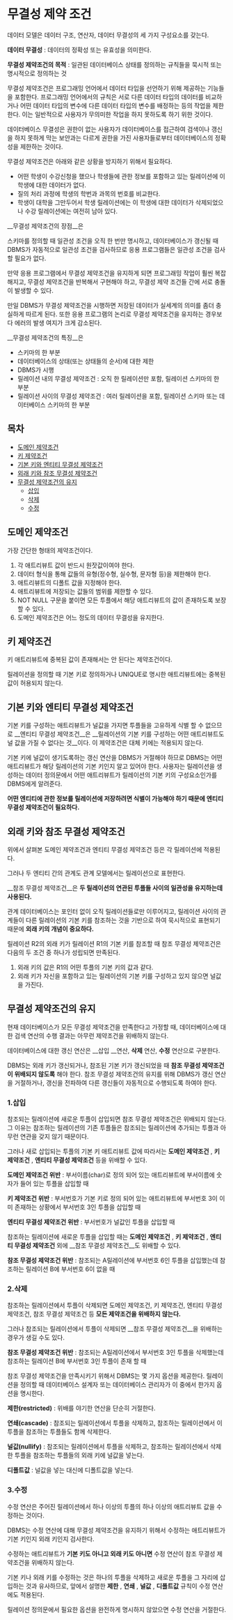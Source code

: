 # 무결성 제약 조건

데이터 모델은 데이터 구조, 연산자, 데이터 무결성의 세 가지 구성요소를 갖는다.

__데이터 무결성__ : 데이터의 정확성 또는 유효성을 의미한다.

__무결성 제약조건의 목적__ : 일관된 데이터베이스 상태를 정의하는 규칙들을 묵시적 또는 명시적으로 정의하는 것

무결성 제약조건은 프로그래밍 언어에서 데이터 타입을 선언하기 위해 제공하는 기능들을 포함한다.
프로그래밍 언어에서의 규칙은 서로 다른 데이터 타입의 데이터를 비교하거나 어떤 데이터 타입의 변수에 다른 데이터 타입의 변수를 배정하는 등의 작업을 제한한다. 이는 일반적으로 사용자가 무의미한 작업을 하지 못하도록 하기 위한 것이다.

데이터베이스 무결성은 권한이 없는 사용자가 데이터베이스를 접근하여 검색이나 갱신을 하지 못하게 막는 보안과는 다르게 권한을 가진 사용자들로부터 데이터베이스의 정확성을 제한하는 것이다.

무결성 제약조건은 아래와 같은 상황을 방지하기 위해서 필요하다.

- 어떤 학생이 수강신청을 했으나 학생들에 관한 정보를 포함하고 있는 릴레이션에 이 학생에 대한 데이터가 없다.
- 질의 처리 과정에 학생의 학번과 과목의 번호를 비교한다.
- 학생이 대학을 그만두어서 학생 릴레이션에는 이 학생에 대한 데이터가 삭제되었으나 수강 릴레이션에는 여전히 남아 있다.

__무결성 제약조건의 장점__은

스키마를 정의할 때 일관성 조건을 오직 한 번만 명시하고, 데이터베이스가 갱신될 때 DBMS가 자동적으로 일관성 조건을 검사하므로 응용 프로그램들은 일관성 조건을 검사할 필요가 없다.

만약 응용 프로그램에서 무결성 제약조건을 유지하게 되면 프로그래밍 작업이 훨씬 복잡해지고, 무결성 제약조건을 반복해서 구현해야 하고, 무결성 제약 조건들 간에 서로 충돌이 발생할 수 있다.

만일 DBMS가 무결성 제약조건을 시행하면 저장된 데이터가 실세계의 의미를 좀더 충실하게 따르게 된다.
또한 응용 프로그램의 논리로 무결성 제약조건을 유지하는 경우보다 에러의 발생 여지가 크게 감소된다.



__무결성 제약조건의 특징__은

- 스키마의 한 부분
- 데이터베이스의 상태(또는 상태들의 순서)에 대한 제한
- DBMS가 시행
- 릴레이션 내의 무결성 제약조건 : 오직 한 릴레이션만 포함, 릴레이션 스키마의 한 부분
- 릴레이션 사이의 무결성 제약조건 : 여러 릴레이션을 포함, 릴레이션 스키마 또는 데이터베이스 스키마의 한 부분



## 목차

- [도메인 제약조건](#도메인-제약조건)
- [키 제약조건](#키-제약조건)
- [기본 키와 엔티티 무결성 제약조건](#기본-키와-엔티티-무결성-제약조건)
- [외래 키와 참조 무결성 제약조건](#외래-키와-참조-무결성-제약조건)
- [무결성 제약조건의 유지](#무결성-제약조건의-유지)
  - [삽입](#삽입)
  - [삭제](#삭제)
  - [수정](#수정)




## 도메인 제약조건

가장 간단한 형태의 제약조건이다.

1. 각 애트리뷰트 값이 반드시 원잣값이여야 한다.
2. 데이터 형식을 통해 값들의 유형(정수형, 실수형, 문자형 등)을 제한해야 한다.
3. 애트리뷰트의 디폴트 값을 지정해야 한다.
4. 애트리뷰트에 저장되는 값들의 범위를 제한할 수 있다.
5. NOT NULL 구문을 붙이면 모든 투플에서 해당 애트리뷰트의 값이 존재하도록 보장할 수 있다.
6. 도메인 제약조건은 어느 정도의 데이터 무결성을 유지한다.



## 키 제약조건

키 애트리뷰트에 중복된 값이 존재해서는 안 된다는 제약조건이다.

릴레이션을 정의할 때 기본 키로 정의하거나 UNIQUE로 명시한 애트리뷰트에는 중복된 값이 허용되지 않는다.



## 기본 키와 엔티티 무결성 제약조건

기본 키를 구성하는 애트리뷰트가 널값을 가지면 투플들을 고유하게 식별 할 수 없으므로
__엔티티 무결성 제약조건__은 __릴레이션의 기본 키를 구성하는 어떤 애트리뷰트도 널 값을 가질 수 없다는 것__이다.
이 제약조건은 대체 키에는 적용되지 않는다.

기본 키에 널값이 생기도록하는 갱신 연산을 DBMS가 거절해야 하므로 DBMS는 어떤 애트리뷰트가 해당 릴레이션의 기본 키인지 알고 있어야 한다.
사용자는 릴레이션을 생성하는 데이터 정의문에서 어떤 애트리뷰트가 릴레이션의 기본 키의 구성요소인가를 DBMS에게 알려준다.

__어떤 엔티티에 관한 정보를 릴레이션에 저장하려면 식별이 가능해야 하기 때문에 엔티티 무결성 제약조건이 필요하다.__



## 외래 키와 참조 무결성 제약조건

위에서 살펴본 도메인 제약조건과 엔티티 무결성 제약조건 등은 각 릴레이션에 적용된다.

그러나 두 엔티티 간의 관계도 관계 모델에서는 릴레이션으로 표현한다.

__참조 무결성 제약조건__은 __두 릴레이션의 연관된 투플들 사이의 일관성을 유지하는데 사용된다.__

관계 데이터베이스는 포인터 없이 오직 릴레이션들로만 이루어지고, 릴레이션 사이의 관계들이 다른 릴레이션의 기본 키를 참조하는 것을 기반으로 하여 묵시적으로 표현되기 때문에 __외래 키의 개념이 중요하다.__

릴레이션 R2의 외래 키가 릴레이션 R1의 기본 키를 참조할 때 참조 무결성 제약조건은 다음의 두 조건 중 하나가 성립되면 만족된다.

1. 외래 키의 값은 R1의 어떤 투플의 기본 키의 값과 같다.
2. 외래 키가 자신을 포함하고 있는 릴레이션의 기본 키를 구성하고 있지 않으면 널값을 가진다.



## 무결성 제약조건의 유지

현재 데이터베이스가 모든 무결성 제약조건을 만족한다고 가정할 때, 데이터베이스에 대한 검색 연산의 수행 결과는 아무런 제약조건을 위배하지 않는다.

데이터베이스에 대한 갱신 연산은 __삽입 __연산, __삭제__ 연산, __수정__ 연산으로 구분한다.

DBMS는 외래 키가 갱신되거나, 참조된 기본 키가 갱신되었을 때 __참조 무결성 제약조건이 위배되지 않도록__ 해야 한다. 참조 무결성 제약조건의 유지를 위해 DBMS가 갱신 연산을 거절하거나, 갱신을 전파하여 다른 갱신들이 자동적으로 수행되도록 하여야 한다.



### 1.삽입

참조되는 릴레이션에 새로운 투플이 삽입되면 참조 무결성 제약조건은 위배되지 않는다.
그 이유는 참조하는 릴레이션의 기존 투플들은 참조되는 릴레이션에 추가되는 투플과 아무런 연관을 갖지 않기 때문이다.

그러나 새로 삽입되는 투플의 기본 키 애트리뷰트 값에 따라서는 __도메인 제약조건__ , __키 제약조건__ , __엔티티 무결성 제약조건__ 등을 위배할 수 있다.

__도메인 제약조건 위반__ : 부서이름(char)로 정의 되어 있는 애트리뷰트에 부서이름에 숫자가 들어 있는 투플을 삽입할 때

__키 제약조건 위반__ : 부서번호가 기본 키로 정의 되어 있는 애트리뷰트에 부서번호 3이 이미 존재하는 상황에서 부서번호 3인 투플을 삽입할 때

__엔티티 무결성 제약조건 위반__ : 부서번호가 널값인 투플을 삽입할 때

참조하는 릴레이션에 새로운 투플을 삽입할 때는 __도메인 제약조건__ , __키 제약조건__ , __엔티티 무결성 제약조건__ 외에 __참조 무결성 제약조건__도 위배할 수  있다.

__참조 무결성 제약조건 위반__ :  참조되는 A릴레이션에 부서번호 6인 투플을 삽입했는데 참조하는 릴레이션 B에 부서번호 6이 없을 때



### 2.삭제

참조하는 릴레이션에서 투플이 삭제되면 도메인 제약조건, 키 제약조건, 엔티티 무결성 제약조건, 참조 무결성 제약조건 등 __모든 제약조건을 위배하지 않는다.__

그러나 참조되는 릴레이션에서 투플이 삭제되면 __참조 무결성 제약조건__을 위배하는 경우가 생길 수도 있다.

__참조 무결성 제약조건 위반__ : 참조되는 A릴레이션에서 부서번호 3인 투플을 삭제했는데 참조하는 릴레이션 B에 부서번호 3인 투플이 존재 할 때

참조 무결성 제약조건을 만족시키기 위해서 DBMS는 몇 가지 옵션을 제공한다.
릴레이션을 정의할 때 데이터베이스 설계자 또는 데이터베이스 관리자가 이 중에서 한가지 옵션을 명시한다.

__제한(restricted)__ : 위배를 야기한 연산을 단순히 거절한다.

__연쇄(cascade)__ : 참조되는 릴레이션에서 투플을 삭제하고, 참조하는 릴레이션에서 이 투플을 참조하는 투플들도 함께 삭제한다.

__널값(nullify)__ : 참조되는 릴레이션에서 투플을 삭제하고, 참조하는 릴레이션에서 삭제한 투플을 참조하는 투플들의 외래 키에 널값을 넣는다.

__디폴트값__ : 널값을 넣는 대신에 디폴트값을 넣는다.



### 3.수정

수정 연산은 주어진 릴레이션에서 하나 이상의 투플의 하나 이상의 애트리뷰트 값을 수정하는 것이다.

DBMS는 수정 연산에 대해 무결성 제약조건을 유지하기 위해서 수정하는 애트리뷰트가 기본 키인지 외래 키인지 검사한다.

수정하는 애트리뷰트가 __기본 키도 아니고 외래 키도 아니면__ 수정 연산이 참조 무결성 제약조건을 위배하지 않는다.

기본 키나 외래 키를 수정하는 것은 하나의 투플을 삭제하고 새로운 투플을 그 자리에 삽입하는 것과 유사하므로, 앞에서 설명한 __제한__ , __연쇄__ , __널값__ , __디폴트값__ 규칙이 수정 연산에도 적용된다.

릴레이션 정의문에서 필요한 옵션을 완전하게 명시하지 않았으면 수정 연산을 거절한다.
